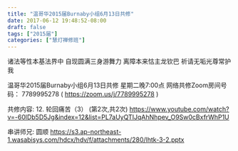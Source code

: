 ```yaml
---
title: "温哥华2015届Burnaby小组6月13日共修"
date: 2017-06-12 19:48:52-08:00
draft: false
tags: ["2015届"]
categories: ["慧灯禅修班"]
---
```

诸法等性本基法界中  自现圆满三身游舞力
离障本来怙主龙钦巴  祈请无垢光尊常护我

温哥华2015届Burnaby小组6月13日共修
星期二晚7:00点
网络共修Zoom房间号码： 7789995278 ( https://zoom.us/j/7789995278 )

共修内容:
12. 轮回痛苦（3） (第2次,共2次)
https://www.youtube.com/watch?v=-60lDb5D5Jg&index=12&list=PL7aUyQTIJqAhNhpev_O9Sw0cBxfrWhP1U

串讲师兄:  圆顺
 https://s3.ap-northeast-1.wasabisys.com/hdcx/hdv/f/attachments/280/lhtk-3-2.pptx
